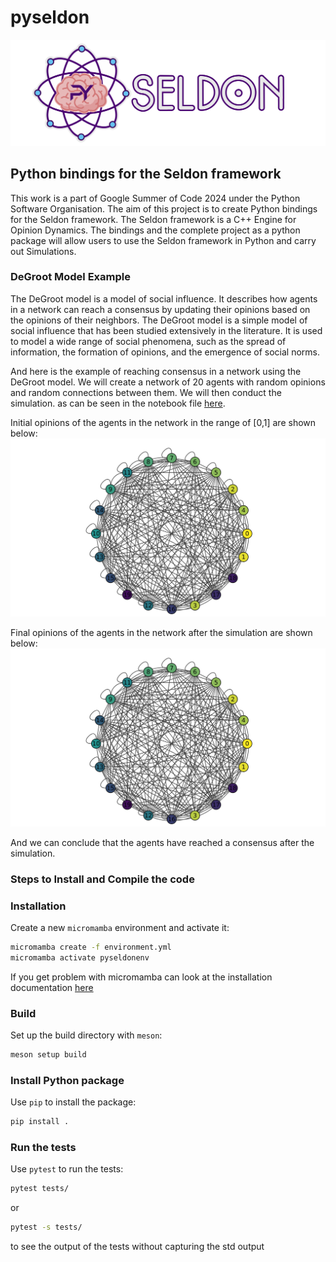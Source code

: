 # pyseldon
<img src="./res/logotext.png">

## Python bindings for the Seldon framework

This work is a part of Google Summer of Code 2024 under the Python Software Organisation. The aim of this project is to create Python bindings for the Seldon framework. The Seldon framework is a C++ Engine for Opinion Dynamics. The bindings and the complete project as a python package will allow users to use the Seldon framework in Python and carry out Simulations.

### DeGroot Model Example
The DeGroot model is a model of social influence. It describes how agents in a network can reach a consensus by updating their opinions based on the opinions of their neighbors. The DeGroot model is a simple model of social influence that has been studied extensively in the literature. It is used to model a wide range of social phenomena, such as the spread of information, the formation of opinions, and the emergence of social norms.

And here is the example of reaching consensus in a network using the DeGroot model.
We will create a network of 20 agents with random opinions and random connections between them. We will then conduct the simulation. as can be seen in the notebook file [here](./examples/ouput_20_agents_10_connections_each/degrootmodel.ipynb).

Initial opinions of the agents in the network in the range of [0,1] are shown below:
![initial opinions](./examples/ouput_20_agents_10_connections_each/initial.png)

Final opinions of the agents in the network after the simulation are shown below:
![final opinions](./examples/ouput_20_agents_10_connections_each/initial.png)

And we can conclude that the agents have reached a consensus after the simulation.

### Steps to Install and Compile the code

### Installation
Create a new `micromamba` environment and activate it:
```bash
micromamba create -f environment.yml
micromamba activate pyseldonenv
```
If you get problem with micromamba can look at the installation documentation [here](https://mamba.readthedocs.io/en/latest/installation/micromamba-installation.html)

### Build
Set up the build directory with `meson`:
```bash
meson setup build
```

### Install Python package
Use `pip` to install the package:
```bash
pip install .
```

### Run the tests
Use `pytest` to run the tests:
```bash
pytest tests/
```
 or

 ```bash
pytest -s tests/
```
to see the output of the tests without capturing the std output

